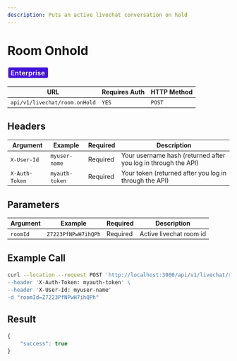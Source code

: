 ```yaml
---
description: Puts an active livechat conversation on hold
---
```


# Room Onhold

![](../../../../../../../.gitbook/assets/Enterprise.jpg)

| URL                           | Requires Auth | HTTP Method |
| ----------------------------- | ------------- | ----------- |
| `api/v1/livechat/room.onHold` | `YES`         | `POST`      |

## Headers

| Argument       | Example        | Required | Description                                                    |
| -------------- | -------------- | -------- | -------------------------------------------------------------- |
| `X-User-Id`    | `myuser-name`  | Required | Your username hash (returned after you log in through the API) |
| `X-Auth-Token` | `myauth-token` | Required | Your token (returned after you log in through the API)         |

## Parameters

| Argument | Example             | Required | Description             |
| -------- | ------------------- | -------- | ----------------------- |
| `roomId` | `Z7223PfNPwH7ihQPh` | Required | Active livechat room id |

## Example Call

```bash
curl --location --request POST 'http://localhost:3000/api/v1/livechat/room.onHold \
--header 'X-Auth-Token: myauth-token' \
--header 'X-User-Id: myuser-name'
-d "roomId=Z7223PfNPwH7ihQPh"
```

## Result

```javascript
{
    "success": true
}
```
